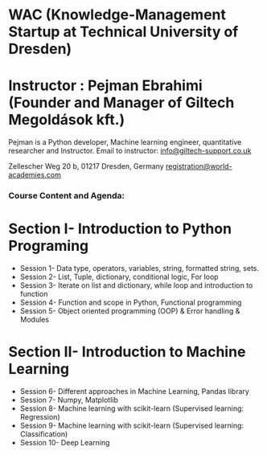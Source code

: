 # WAC (Knowledge-Management Startup at Technical University of Dresden)
# Instructor : Pejman Ebrahimi (Founder and Manager of Giltech Megoldások kft.)
Pejman is a Python developer, Machine learning engineer, quantitative researcher and Instructor.
Email to instructor: info@giltech-support.co.uk

Zellescher Weg 20 b, 01217 Dresden, Germany registration@world-academies.com

### Course Content and Agenda:

# Section I- Introduction to Python Programing
* Session 1- Data type, operators, variables, string, formatted string, sets.
* Session 2- List, Tuple, dictionary, conditional logic, For loop
* Session 3- Iterate on list and dictionary, while loop and introduction to function
* Session 4- Function and scope in Python, Functional programming
* Session 5- Object oriented programming (OOP) & Error handling & Modules
# Section II- Introduction to Machine Learning
* Session 6- Different approaches in Machine Learning, Pandas library
* Session 7- Numpy, Matplotlib
* Session 8- Machine learning with scikit-learn (Supervised learning: Regression)
* Session 9- Machine learning with scikit-learn (Supervised learning: Classification)
* Session 10- Deep Learning
